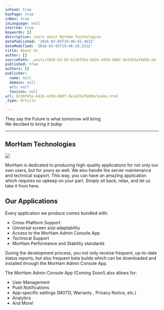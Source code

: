 ```yaml
---
inFeed: true
hasPage: true
inNav: true
inLanguage: null
starred: true
keywords: []
description: Learn about MorHam Technologies
datePublished: '2016-03-05T19:46:42.463Z'
dateModified: '2016-03-05T19:46:28.531Z'
title: About Us
author: []
sourcePath: _posts/2016-03-05-6230fd5e-642b-4d50-880f-9e1455afb899.md
published: true
authors: []
publisher:
  name: null
  domain: null
  url: null
  favicon: null
url: 6230fd5e-642b-4d50-880f-9e1455afb899/index.html
_type: Article

---
```

They say the Future is what tomorrow will bring  
We decided to bring it _today_

****

## MorHam Technologies
![](https://the-grid-user-content.s3-us-west-2.amazonaws.com/4472bf84-0c46-4d57-817e-37611688400d.png)

MorHam is dedicated to producing high-quality applications for not only our own users, but for yours as well. We also handle the server maintenance and technical support. This way, you can have an amazing application which requires no upkeep on your part. Simply sit back, relax, and let us take it from here. 

## Our Applications

Every application we produce comes bundled with:

* Cross-Platform Support
* Universal screen size adaptability 
* Access to the MorHam Admin Console App
* Technical Support
* MorHam Performance and Stability standards

During the development process, you not only receive frequent, up-to-date status reports, but also frequent beta builds which can be downloaded and installed through the MorHam Admin Console App.

The MorHam Admin Console App (Coming Soon!) also allows for: 

* User Management
* Push Notifications
* App-specific settings (MOTD, Warranty , Privacy Notice, etc.)
* Analytics
* And More!